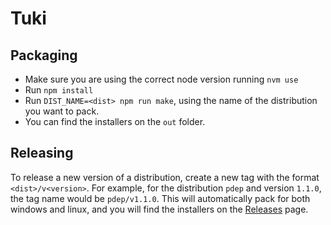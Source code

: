# Tuki

## Packaging
* Make sure you are using the correct node version running `nvm use`
* Run `npm install`
* Run `DIST_NAME=<dist> npm run make`, using the name of the distribution you want to pack. 
* You can find the installers on the `out` folder.

## Releasing 

To release a new version of a distribution, create a new tag with the format `<dist>/v<version>`. For example, for the distribution `pdep` and version `1.1.0`, the tag name would be `pdep/v1.1.0`.
This will automatically pack for both windows and linux, and you will find the installers on the [Releases](https://github.com/flbulgarelli/miyuki/releases) page.